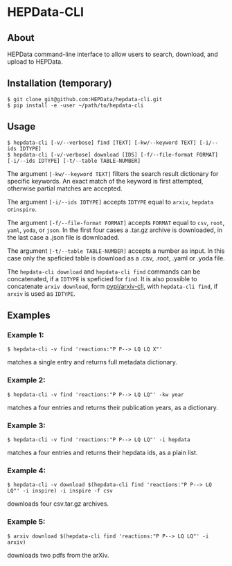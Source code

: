# HEPData-CLI

## About

HEPData command-line interface to allow users to search, download, and upload to HEPData.

## Installation (temporary)

```code
$ git clone git@github.com:HEPData/hepdata-cli.git
$ pip install -e -user ~/path/to/hepdata-cli
```

## Usage

```code
$ hepdata-cli [-v/--verbose] find [TEXT] [-kw/--keyword TEXT] [-i/--ids IDTYPE]
$ hepdata-cli [-v/-verbose] download [IDS] [-f/--file-format FORMAT] [-i/--ids IDTYPE] [-t/--table TABLE-NUMBER]
```

The argument ```[-kw/--keyword TEXT]``` filters the search result dictionary for specific keywords.
An exact match of the keyword is first attempted, otherwise partial matches are accepted.

The argument ```[-i/--ids IDTYPE]``` accepts ```IDTYPE``` equal to ```arxiv```, ```hepdata``` or```inspire```.

The argument  ```[-f/--file-format FORMAT]``` accepts ```FORMAT``` equal to ```csv```, ```root```, ```yaml```, ```yoda```, or ```json```.
In the first four cases a .tar.gz archive is downloaded, in the last case a .json file is downloaded.

The argument  ```[-t/--table TABLE-NUMBER]``` accepts a number as input.
In this case only the speficied table is download as a .csv, .root, .yaml or .yoda file.

The ```hepdata-cli download``` and ```hepdata-cli find``` commands can be concatenated, if a ```IDTYPE``` is speficied for ```find```.
It is also possible to concatenate ```arxiv download```, form [pypi/arxiv-cli](https://pypi.org/project/arxiv-cli/), with ```hepdata-cli find```, if ```arxiv``` is used as ```IDTYPE```.

## Examples

### Example 1:

```code
$ hepdata-cli -v find 'reactions:"P P--> LQ LQ X"'
```
matches a single entry and returns full metadata dictionary.

### Example 2:

```code
$ hepdata-cli -v find 'reactions:"P P--> LQ LQ"' -kw year
```
matches a four entries and returns their publication years, as a dictionary.

### Example 3:

```code
$ hepdata-cli -v find 'reactions:"P P--> LQ LQ"' -i hepdata
```
matches a four entries and returns their hepdata ids, as a plain list.

### Example 4:

```code
$ hepdata-cli -v download $(hepdata-cli find 'reactions:"P P--> LQ LQ"' -i inspire) -i inspire -f csv
```
downloads four csv.tar.gz archives.

### Example 5:

```code
$ arxiv download $(hepdata-cli find 'reactions:"P P--> LQ LQ"' -i arxiv)
```
downloads two pdfs from the arXiv.